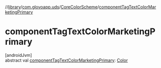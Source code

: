 //[library](../../../index.md)/[com.glovoapp.uds](../index.md)/[CoreColorScheme](index.md)/[componentTagTextColorMarketingPrimary](component-tag-text-color-marketing-primary.md)

# componentTagTextColorMarketingPrimary

[androidJvm]\
abstract val [componentTagTextColorMarketingPrimary](component-tag-text-color-marketing-primary.md): [Color](https://developer.android.com/reference/kotlin/androidx/compose/ui/graphics/Color.html)
